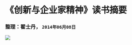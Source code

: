 # 《创新与企业家精神》读书摘要

### 整理：翟士丹， `2014年06月08日`

![](http://www.golden-book.com/ProductImage/090801-090815/711128065.jpg)
